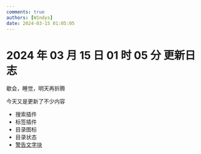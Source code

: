 ```yaml
---
comments: true
authors: [W1ndys]
date: 2024-03-15 01:05:05
---
```


# 2024 年 03 月 15 日 01 时 05 分 更新日志

歇会，睡觉，明天再折腾

今天又是更新了不少内容

<!-- more -->

- 搜索插件
- 标签插件
- 目录图标
- 目录状态
- [警告文字块](/test/#_10)
